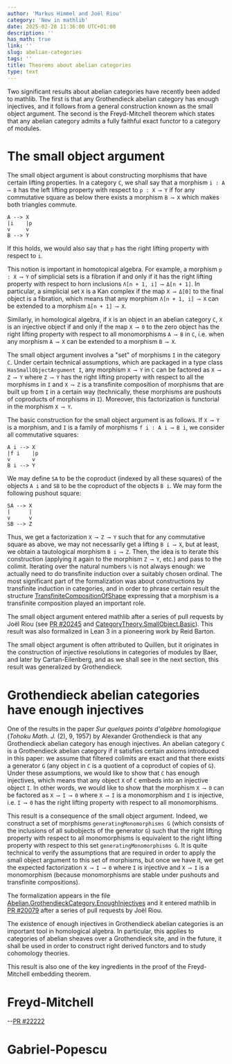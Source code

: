 ```yaml
---
author: 'Markus Himmel and Joël Riou'
category: 'New in mathlib'
date: 2025-02-28 11:36:00 UTC+01:00
description: ''
has_math: true
link: ''
slug: abelian-categories
tags: ''
title: Theorems about abelian categories
type: text
---
```


Two significant results about abelian categories have recently been
added to mathlib. The first is that any Grothendieck
abelian category has enough injectives, and it follows from a
general construction known as the small object argument. The second
is the Freyd-Mitchell theorem which states that any abelian
category admits a fully faithful exact functor to a category
of modules.

<!-- TEASER_END -->

# The small object argument

The small object argument is about constructing morphisms that have
certain lifting properties. In a category `C`, we shall say
that a morphism `i : A ⟶ B` has the left lifting property with
respect to `p : X ⟶ Y` if for any commutative square as below
there exists a morphism `B ⟶ X` which makes both triangles commute.
```
A --> X
|i    |p
v     v
B --> Y
```
If this holds, we would also say that `p` has the right lifting property
with respect to `i`.

This notion is important in homotopical algebra. For example, a morphism `p : X ⟶ Y`
of simplicial sets is a fibration if and only if it has the right
lifting property with respect to horn inclusions `Λ[n + 1, i] ⟶ Δ[n + 1]`.
In particular, a simplicial set `X` is a Kan complex if the map
`X ⟶ Δ[0]` to the final object is a fibration, which means that any
morphism `Λ[n + 1, i] ⟶ X` can be extended to a morphism `Δ[n + 1] ⟶ X`.

Similarly, in homological algebra, if `X` is an object in an abelian category `C`,
`X` is an injective object if and only if the map `X ⟶ 0` to the zero object
has the right lifting property with respect to all monomorphisms `A ⟶ B` in `C`,
i.e. when any morphism `A ⟶ X` can be extended to a morphism `B ⟶ X`.

The small object argument involves a "set" of morphisms `I` in the category `C`.
Under certain technical assumptions, which are packaged in a type class `HasSmallObjectArgument I`,
any morphism `X ⟶ Y` in `C` can be factored as `X ⟶ Z ⟶ Y` where `Z ⟶ Y` has
the right lifting property with respect to all the morphisms in `I` and
`X ⟶ Z` is a transfinite composition of morphisms that are built up from `I`
in a certain way (technically, these morphisms are pushouts of coproducts
of morphisms in `I`). Moreover, this factorization is functorial in the morphism
`X ⟶ Y`.

The basic construction for the small object argument is as follows. If `X ⟶ Y`
is a morphism, and `I` is a family of morphisms `f i : A i ⟶ B i`, we consider all
commutative squares:
```
A i --> X
|f i    |p
v       v
B i --> Y
```
We may define `SA` to be the coproduct (indexed by all these squares) of the objects `A i`
and `SB` to be the coproduct of the objects `B i`.
We may form the following pushout square:
```
SA --> X
|      |
v      v
SB --> Z
```
Thus, we get a factorization `X ⟶ Z ⟶ Y` such that for any commutative square as above,
we may not necessarily get a lifting `B i ⟶ X`, but at least, we obtain a tautological morphism
 `B i ⟶ Z`.
Then, the idea is to iterate this construction (applying it again to the morphism `Z ⟶ Y`, etc.)
and pass to the colimit. Iterating over the natural numbers `ℕ` is not always enough:
we actually need to do transfinite induction over a suitably chosen ordinal.
The most significant part of the formalization was about constructions by transfinite induction
in categories, and in order to phrase certain result the structure
[TransfiniteCompositionOfShape](https://leanprover-community.github.io/mathlib4_docs/Mathlib/CategoryTheory/Limits/Shapes/Preorder/TransfiniteCompositionOfShape.html#CategoryTheory.TransfiniteCompositionOfShape) expressing that a morphism
is a transfinite composition played an important role.

The small object argument entered mathlib after a series of pull requests by Joël Riou
(see [PR #20245](https://github.com/leanprover-community/mathlib4/pull/20245) and
[CategoryTheory.SmallObject.Basic](https://leanprover-community.github.io/mathlib4_docs/Mathlib/CategoryTheory/SmallObject/Basic.html)). This result was also formalized in Lean 3 in a pioneering work by Reid Barton.

The small object argument is often attributed to Quillen, but it originates in
the construction of injective resolutions in categories of modules by Baer,
and later by Cartan-Eilenberg, and as we shall see in the next section,
this result was generalized by Grothendieck.

# Grothendieck abelian categories have enough injectives

One of the results in the paper *Sur quelques points d'algèbre homologique* (*Tohoku Math. J.* (2), 9, 1957)
by Alexander Grothendieck is that any Grothendieck abelian category has enough injectives.
An abelian category `C` is a Grothendieck abelian category if it satisfies certain axioms introduced
in this paper: we assume that filtered colimits are exact and that there exists a generator `G`
(any object in `C` is a quotient of a coproduct of copies of `G`).
Under these assumptions, we would like to show that `C` has enough injectives, which means
that any object `X` of `C` embeds into an injective object `I`.
In other words, we would like to show that the morphism `X ⟶ 0` can be factored
as `X ⟶ I ⟶ 0` where `X ⟶ I` is a monomorphism and `I` is injective,
i.e. `I ⟶ 0` has the right lifting property with respect to all monomorphisms.

This result is a consequence of the small object argument. Indeed, we construct a set of morphisms
`generatingMonomorphisms G` (which consists of the inclusions of all subobjects of the generator `G`)
such that the right lifting property with respect to all monomorphisms is equivalent to the
right lifting property with respect to this set `generatingMonomorphisms G`. It is quite technical
to verify the assumptions that are required in order to apply the small object argument to this
set of morphisms, but once we have it, we get the expected factorization `X ⟶ I ⟶ 0`
where `I` is injective and `X ⟶ I` is a monomorphism (because monomorphisms are stable under
pushouts and transfinite compositions).

The formalization appears in the file
[Abelian.GrothendieckCategory.EnoughInjectives](https://leanprover-community.github.io/mathlib4_docs/Mathlib/CategoryTheory/Abelian/GrothendieckCategory/EnoughInjectives.html)
and it entered mathlib in [PR #20079](https://github.com/leanprover-community/mathlib4/pull/20079) after a series
of pull requests by Joël Riou.

The existence of enough injectives in Grothendieck abelian categories is an
important tool in homological algebra. In particular, this applies to
categories of abelian sheaves over a Grothendieck site, and in the future,
it shall be used in order to construct right derived functors and to
study cohomology theories.

This result is also one of the key ingredients in the proof of the
Freyd-Mitchell embedding theorem.

# Freyd-Mitchell

--[PR #22222](https://github.com/leanprover-community/mathlib4/pull/22222)

# Gabriel-Popescu




